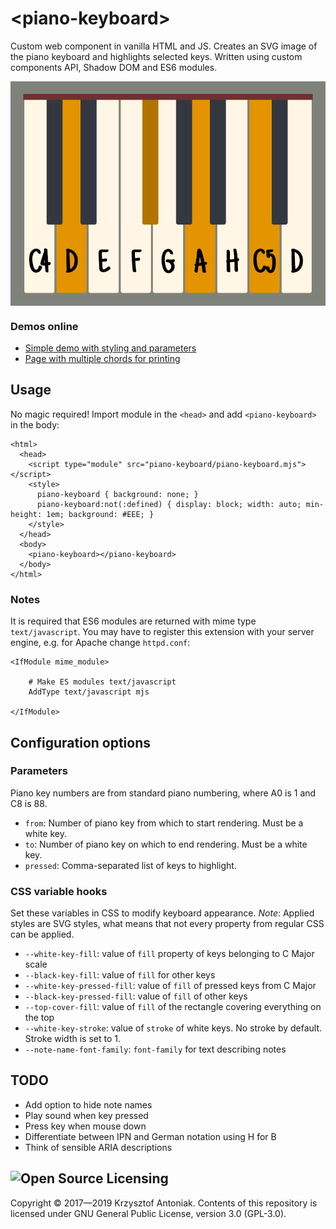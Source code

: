 # &lt;piano-keyboard&gt;

Custom web component in vanilla HTML and JS. Creates an SVG image of the piano keyboard and highlights selected keys. Written using custom components API, Shadow DOM and ES6 modules.

<p align="center">
  <img src="readme/preview.png" align="center" alt="Component preview" />
</p>

### Demos online

* [Simple demo with styling and parameters](http://antoniak.in/dev/demos/piano-keyboard/simple.html)
* [Page with multiple chords for printing](http://antoniak.in/dev/demos/piano-keyboard/print-chords.html)

## Usage

No magic required! Import module in the `<head>` and add `<piano-keyboard>` in the body:
```<!DOCTYPE HTML>
<html>
  <head>
    <script type="module" src="piano-keyboard/piano-keyboard.mjs"></script>
    <style>
      piano-keyboard { background: none; }
      piano-keyboard:not(:defined) { display: block; width: auto; min-height: 1em; background: #EEE; }
    </style>  
  </head>
  <body>
    <piano-keyboard></piano-keyboard>
  </body>
</html>
```

### Notes

It is required that ES6 modules are returned with mime type `text/javascript`. You may have to register this extension with your server engine, e.g. for Apache change `httpd.conf`:

```
<IfModule mime_module>

    # Make ES modules text/javascript
    AddType text/javascript mjs

</IfModule>
```

## Configuration options

### Parameters

Piano key numbers are from standard piano numbering, where A0 is 1 and C8 is 88.

* `from`: Number of piano key from which to start rendering. Must be a white key.
* `to`: Number of piano key on which to end rendering. Must be a white key.
* `pressed`: Comma-separated list of keys to highlight.


### CSS variable hooks

Set these variables in CSS to modify keyboard appearance. *Note*: Applied styles are SVG styles, what means that not every property from regular CSS can be applied.

* `--white-key-fill`: value of `fill` property of keys belonging to C Major scale
* `--black-key-fill`: value of `fill` for other keys
* `--white-key-pressed-fill`: value of `fill` of pressed keys from C Major
* `--black-key-pressed-fill`: value of `fill` of other keys
* `--top-cover-fill`: value of `fill` of the rectangle covering everything on the top
* `--white-key-stroke`: value of `stroke` of white keys. No stroke by default. Stroke width is set to 1.
* `--note-name-font-family`: `font-family` for text describing notes

## TODO

* Add option to hide note names
* Play sound when key pressed
* Press key when mouse down
* Differentiate between IPN and German notation using H for B
* Think of sensible ARIA descriptions

## <img src="https://opensource.org/files/osi_symbol.png" height="20" alt="Open Source" /> Licensing

Copyright © 2017—2019 Krzysztof Antoniak. Contents of this repository is licensed under GNU General Public License, version 3.0 (GPL-3.0).